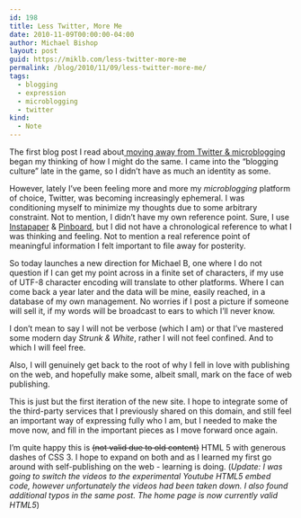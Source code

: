 ```yaml
---
id: 198
title: Less Twitter, More Me
date: 2010-11-09T00:00:00-04:00
author: Michael Bishop
layout: post
guid: https://miklb.com/less-twitter-more-me
permalink: /blog/2010/11/09/less-twitter-more-me/
tags:
  - blogging
  - expression
  - microblogging
  - twitter
kind:
  - Note
---
```

<p>The first blog post I read about<a href="http://leoville.com/buzz-kill"> moving away from Twitter & microblogging</a> began my thinking of how I might do the same.  I came into the “blogging culture” late in the game, so I didn’t have as much an identity as some.</p>

<p>However, lately I’ve been feeling more and more my <em>microblogging</em> platform of choice, Twitter, was becoming increasingly ephemeral.  I was conditioning myself to minimize my thoughts due to some arbitrary constraint.  Not to mention, I didn’t have my own reference point.  Sure, I use <a href="http://www.instapaper.com">
Instapaper</a> & <a href="http://pinboard.in">Pinboard</a>, but I did not have a chronological reference to what I was thinking and feeling. Not to mention a real reference point of meaningful information I felt important to file away for posterity.</p>

<p>So today launches a new direction for Michael B, one where I do not question if I can get my point across in a finite set of characters, if my use of UTF-8 character encoding will translate to other platforms.  Where I can come back a year later and the data will be mine, easily reached, in a database of my own management.  No worries if I post a picture if someone will sell it, if my words will be broadcast to ears to which I’ll never know.</p>

<p>I don’t mean to say I will not be verbose (which I am) or that I’ve mastered some modern day <cite>Strunk & White</cite>, rather I will not feel confined. And to which I will feel free.</p>

<p>Also, I will genuinely get back to the root of why I fell in love with publishing on the web, and hopefully make some, albeit small, mark on the face of web publishing.</p>

<p>This is just but the first iteration of the new site. I hope to integrate some of the third-party services that I previously shared on this domain, and still feel an important way of expressing fully who I am, but I needed to make the move now, and fill in the important pieces as I move forward once again.</p>

<p>I’m quite happy this is <strike>(not valid due to old content)</strike> HTML 5 with generous dashes of CSS 3. I hope to expand on both and as I learned my first go around with self-publishing on the web - learning is doing. (<em>Update: I was going to switch the videos to the experimental Youtube HTML5 embed code, however unfortunately the videos had been taken down. I also found additional typos in the same post. The home page is now currently valid HTML5</em>)</p>